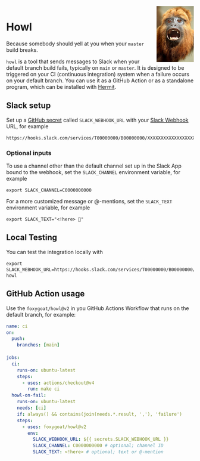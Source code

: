 <a href="https://commons.wikimedia.org/wiki/File:DSC09108_-_Guyanan_Red_Howler_Monkey_(36384553204).jpg" title="Howler Monkey on Wikipedia">
<img align="right" width="100" height="150" src="howler.jpeg" alt="Howler monkey">
</a>

# Howl

Because somebody should yell at you when your `master` build breaks.

`howl` is a tool that sends messages to Slack when your default
branch build fails, typically on `main` or `master`. It is designed to be
triggered on your CI (continuous integration) system when a failure occurs on
your default branch. You can use it as a GitHub Action or as a standalone
program, which can be installed with [Hermit].

[Hermit]: https://cashapp.github.io/hermit

## Slack setup

Set up a [GitHub secret] called `SLACK_WEBHOOK_URL` with your
[Slack Webhook] URL, for example

    https://hooks.slack.com/services/T00000000/B00000000/XXXXXXXXXXXXXXXXXXXXXXXX

[Slack Webhook]: https://api.slack.com/messaging/webhooks
[GitHub secret]: https://docs.github.com/en/actions/security-guides/using-secrets-in-github-actions

### Optional inputs

To use a channel other than the default channel set up in the Slack App bound
to the webhook, set the `SLACK_CHANNEL` environment variable, for example

    export SLACK_CHANNEL=C0000000000

For a more customized message or @-mentions, set the `SLACK_TEXT` environment
variable, for example

    export SLACK_TEXT="<!here> 🚒"

## Local Testing

You can test the integration locally with

    export SLACK_WEBHOOK_URL=https://hooks.slack.com/services/T00000000/B00000000/XXXXXXXXXXXXXXXXXXXXXXXX
    howl

## GitHub Action usage

Use the `foxygoat/howl@v2` in you GitHub Actions Workflow that runs on the
default branch, for example:

```yaml
name: ci
on:
  push:
    branches: [main]

jobs:
  ci:
    runs-on: ubuntu-latest
    steps:
      - uses: actions/checkout@v4
        run: make ci
  howl-on-fail:
    runs-on: ubuntu-latest
    needs: [ci]
    if: always() && contains(join(needs.*.result, ','), 'failure')
    steps:
      - uses: foxygoat/howl@v2
        env:
          SLACK_WEBHOOK_URL: ${{ secrets.SLACK_WEBHOOK_URL }}
          SLACK_CHANNEL: C0000000000 # optional; channel ID
          SLACK_TEXT: <!here> # optional; text or @-mention
```
